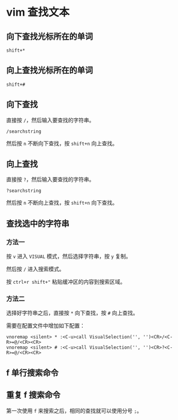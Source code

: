 # vim 查找文本

## 向下查找光标所在的单词

```
shift+*
```

## 向上查找光标所在的单词

```
shift+#
```

## 向下查找

直接按 `/`，然后输入要查找的字符串。

```
/searchstring
```

然后按 `n` 不断向下查找，按 `shift+n` 向上查找。

## 向上查找

直接按 `?`，然后输入要查找的字符串。

```
?searchstring
```

然后按 `n` 不断向上查找，按 `shift+n` 向下查找。

## 查找选中的字符串

### 方法一

按 `v` 进入 `VISUAL` 模式，然后选择字符串，按 `y` 复制。

然后按 `/` 进入搜索模式。

按 `ctrl+r shift+"` 粘贴缓冲区的内容到搜索区域。

### 方法二

选择好字符串之后，直接按 `*` 向下查找，按 `#` 向上查找。

需要在配置文件中增加如下配置：

```
vnoremap <silent> * :<C-u>call VisualSelection('', '')<CR>/<C-R>=@/<CR><CR>
vnoremap <silent> # :<C-u>call VisualSelection('', '')<CR>?<C-R>=@/<CR><CR>
```

## f 单行搜索命令

## 重复 f 搜索命令

第一次使用 `f` 来搜索之后，相同的查找就可以使用分号 `;`。


